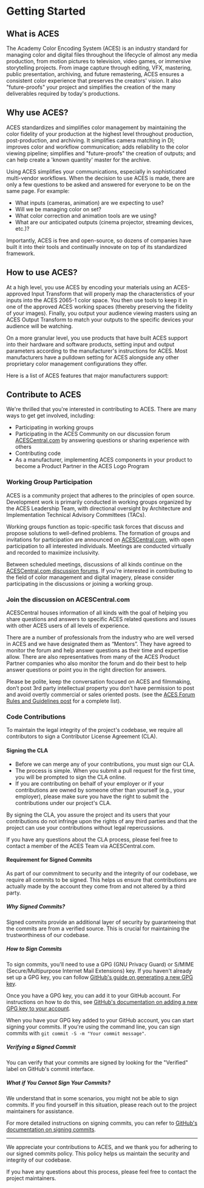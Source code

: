 Getting Started
====

## What is ACES
The Academy Color Encoding System (ACES) is an industry standard for managing color and digital files throughout the lifecycle of almost any media production, from motion pictures to television, video games, or immersive storytelling projects. From image capture through editing, VFX, mastering, public presentation, archiving, and future remastering, ACES ensures a consistent color experience that preserves the creators' vision. It also "future-proofs" your project and simplifies the creation of the many deliverables required by today's productions.

## Why use ACES?
ACES standardizes and simplifies color management by maintaining the color fidelity of your production at the highest level throughout production, post-production, and archiving. It simplifies camera matching in DI; improves color and workflow communication; adds reliability to the color viewing pipeline; simplifies and "future-proofs" the creation of outputs; and can help create a 'known quantity' master for the archive.

Using ACES simplifies your communications, especially in sophisticated multi-vendor workflows. When the decision to use ACES is made, there are only a few questions to be asked and answered for everyone to be on the same page. For example:

- What inputs (cameras, animation) are we expecting to use?
- Will we be managing color on set?
- What color correction and animation tools are we using?
- What are our anticipated outputs (cinema projector, streaming devices, etc.)?

Importantly, ACES is free and open-source, so dozens of companies have built it into their tools and continually innovate on top of its standardized framework.

## How to use ACES?

At a high level, you use ACES by encoding your materials using an ACES-approved Input Transform that will properly map the characteristics of your inputs into the ACES 2065-1 color space. You then use tools to keep it in one of the approved ACES working spaces (thereby preserving the fidelity of your images). Finally, you output your audience viewing masters using an ACES Output Transform to match your outputs to the specific devices your audience will be watching.

On a more granular level, you use products that have built ACES support into their hardware and software products, setting input and output parameters according to the manufacturer's instructions for ACES. Most manufacturers have a pulldown setting for ACES alongside any other proprietary color management configurations they offer.

Here is a list of ACES features that major manufacturers support:

## Contribute to ACES

We're thrilled that you're interested in contributing to ACES. There are many ways to get get involved, including:

* Participating in working groups
* Participating in the ACES Community on our discussion forum [ACESCentral.com](https://www.acescentral.com) by answering questions or sharing experience with others
* Contributing code
* As a manufacturer, implementing ACES components in your product to become a Product Partner in the ACES Logo Program

### Working Group Participation

ACES is a community project that adheres to the principles of open source. Development work is primarily conducted in working groups organized by the ACES Leadership Team, with directional oversight by Architecture and Implementation Technical Advisory Committees (TACs). 

Working groups function as topic-specific task forces that discuss and propose solutions to well-defined problems. The formation of groups and invitations for participation are announced on [ACESCentral.com](https://www.acescentral.com), with open participation to all interested individuals. Meetings are conducted virtually and recorded to maximize inclusivity. 

Between scheduled meetings, discussions of all kinds continue on the [ACESCentral.com discussion forums](https://community.acescentral.com). If you're interested in contributing to the field of color management and digital imagery, please consider participating in the discussions or joining a working group.

### Join the discussion on ACESCentral.com

ACESCentral houses information of all kinds with the goal of helping you share questions and answers to specific ACES related questions and issues with other ACES users of all levels of experience.

There are a number of professionals from the industry who are well versed in ACES and we have designated them as “Mentors”. They have agreed to monitor the forum and help answer questions as their time and expertise allow. There are also representatives from many of the ACES Product Partner companies who also monitor the forum and do their best to help answer questions or point you in the right direction for answers.

Please be polite, keep the conversation focused on ACES and filmmaking, don’t post 3rd party intellectual property you don’t have permission to post and avoid overtly commercial or sales oriented posts. (see the [ACES Forum Rules and Guidelines post](https://community.acescentral.com/tos) for a complete list).

### Code Contributions
To maintain the legal integrity of the project's codebase, we require all contributors to sign a Contributor License Agreement (CLA).

#### Signing the CLA

- Before we can merge any of your contributions, you must sign our CLA.
- The process is simple. When you submit a pull request for the first time, you will be prompted to sign the CLA online.
- If you are contributing on behalf of your employer or if your contributions are owned by someone other than yourself (e.g., your employer), please make sure you have the right to submit the contributions under our project's CLA.

By signing the CLA, you assure the project and its users that your contributions do not infringe upon the rights of any third parties and that the project can use your contributions without legal repercussions.

If you have any questions about the CLA process, please feel free to contact a member of the ACES Team via ACESCentral.com.

#### Requirement for Signed Commits

As part of our commitment to security and the integrity of our codebase, we require all commits to be signed. This helps us ensure that contributions are actually made by the account they come from and not altered by a third party.

##### Why Signed Commits?

Signed commits provide an additional layer of security by guaranteeing that the commits are from a verified source. This is crucial for maintaining the trustworthiness of our codebase.

##### How to Sign Commits

To sign commits, you'll need to use a GPG (GNU Privacy Guard) or S/MIME (Secure/Multipurpose Internet Mail Extensions) key. If you haven't already set up a GPG key, you can follow [GitHub's guide on generating a new GPG key](https://docs.github.com/en/github/authenticating-to-github/generating-a-new-gpg-key).

Once you have a GPG key, you can add it to your GitHub account. For instructions on how to do this, see [GitHub's documentation on adding a new GPG key to your account](https://docs.github.com/en/github/authenticating-to-github/adding-a-new-gpg-key-to-your-github-account).

When you have your GPG key added to your GitHub account, you can start signing your commits. If you're using the command line, you can sign commits with `git commit -S -m "Your commit message"`.

##### Verifying a Signed Commit

You can verify that your commits are signed by looking for the "Verified" label on GitHub's commit interface.

##### What if You Cannot Sign Your Commits?

We understand that in some scenarios, you might not be able to sign commits. If you find yourself in this situation, please reach out to the project maintainers for assistance.

For more detailed instructions on signing commits, you can refer to [GitHub's documentation on signing commits](https://docs.github.com/en/github/authenticating-to-github/signing-commits).

---

We appreciate your contributions to ACES, and we thank you for adhering to our signed commits policy. This policy helps us maintain the security and integrity of our codebase.

If you have any questions about this process, please feel free to contact the project maintainers.

